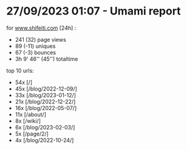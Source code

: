 # 27/09/2023 01:07 - Umami report
for www.shifeiti.com [24h] :

 - 241 (32) page views
 - 89 (-11) uniques
 - 67 (-3) bounces
 - 3h 9' 46'' (45'') totaltime


top 10 urls:
 - 54x [/]
 - 45x [/blog/2022-12-09/]
 - 33x [/blog/2023-01-12/]
 - 21x [/blog/2022-12-22/]
 - 16x [/blog/2022-05-07/]
 - 11x [/about/]
 - 8x [/wiki/]
 - 6x [/blog/2023-02-03/]
 - 5x [/page/2/]
 - 4x [/blog/2022-10-24/]


